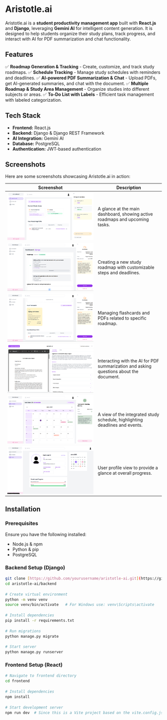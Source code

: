 # Aristotle.ai

Aristotle.ai is a **student productivity management app** built with **React.js** and **Django**, leveraging **Gemini AI** for intelligent content generation. It is designed to help students organize their study plans, track progress, and interact with AI for PDF summarization and chat functionality.

## Features

✅ **Roadmap Generation & Tracking** - Create, customize, and track study roadmaps.
✅ **Schedule Tracking** - Manage study schedules with reminders and deadlines.
✅ **AI-powered PDF Summarization & Chat** - Upload PDFs, get AI-generated summaries, and chat with the document.
✅ **Multiple Roadmap & Study Area Management** - Organize studies into different subjects or areas.
✅ **To-Do List with Labels** - Efficient task management with labeled categorization.

## Tech Stack

- **Frontend:** React.js
- **Backend:** Django & Django REST Framework
- **AI Integration:** Gemini AI
- **Database:** PostgreSQL
- **Authentication:** JWT-based authentication

## Screenshots

Here are some screenshots showcasing Aristotle.ai in action:

| Screenshot | Description |
|------------|-------------|
| ![Dashboard Overview](screenshots/dashboard.png) | A glance at the main dashboard, showing active roadmaps and upcoming tasks. |
| ![Roadmap Creation](screenshots/roadmap.png) | Creating a new study roadmap with customizable steps and deadlines. |
| ![Flashcards and PDFs](screenshots/roadmap2.png) | Managing flashcards and PDFs related to specific roadmap. |
| ![PDF Summarization Interface](screenshots/pdfsummarize.png) | Interacting with the AI for PDF summarization and asking questions about the document. |
| ![Schedule View](screenshots/schedule.png) | A view of the integrated study schedule, highlighting deadlines and events. |
| ![User Profile View](screenshots/userprofile.png) | User profile view to provide a glance at overall progress. |

## Installation

### Prerequisites

Ensure you have the following installed:

- Node.js & npm
- Python & pip
- PostgreSQL

### Backend Setup (Django)

```bash
git clone [https://github.com/yourusername/aristotle-ai.git](https://github.com/yourusername/aristotle-ai.git)
cd aristotle-ai/backend

# Create virtual environment
python -m venv venv
source venv/bin/activate   # For Windows use: venv\Scripts\activate

# Install dependencies
pip install -r requirements.txt

# Run migrations
python manage.py migrate

# Start server
python manage.py runserver
```

### Frontend Setup (React)

```bash
# Navigate to frontend directory
cd frontend

# Install dependencies
npm install

# Start development server
npm run dev  # Since this is a Vite project based on the vite.config.js

```
